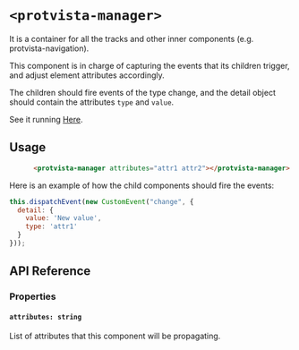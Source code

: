 # `<protvista-manager>`
It is a container for all the tracks and other inner components (e.g. protvista-navigation).

This component is in charge of capturing the events that its children trigger, and adjust element attributes accordingly.

The children should fire events of the type change, and the detail object should contain the attributes `type` and `value`.

See it running [Here](https://ebi-ppf.github.io/protvista-manager/).


## Usage
```html
      <protvista-manager attributes="attr1 attr2"></protvista-manager>
```

Here is an example of how the child components should fire the events:
```javascript
this.dispatchEvent(new CustomEvent("change", {
  detail: {
    value: 'New value',
    type: 'attr1'
  }
}));
```

## API Reference

### Properties
#### `attributes: string`
List of attributes that this component will be propagating.

